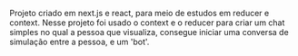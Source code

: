 Projeto criado em next.js e react, para meio de estudos em reducer e context. Nesse projeto foi usado o context e o reducer para criar um chat simples no qual a pessoa que visualiza, 
consegue iniciar uma conversa de simulação entre a pessoa, e um 'bot'. 

